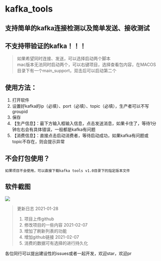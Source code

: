 # kafka_tools
## 支持简单的kafka连接检测以及简单发送、接收测试
## 不支持带验证的kafka！！！
> 如果希望同时连接、发送，可以选择启动两个脚本  
mac版本无法同时启动两个，可以右键项目，选择查看包内容，在MACOS目录下有一个main_support，双击后可以启动第二个

## 使用方法：
1. 打开软件
2. 设置好kafka的ip（必填）、port（必填）、topic（必填），生产者可以不写groupid
3. 保存
4. 【生产信息】：最下方输入框输入信息，点击发送消息，如果卡住了，等待1分钟左右会有具体错误，一般都是kafka有问题
5. 【消费信息】：直接点击启动消费者，等待启动成功，如果kafka有问题或topic不存在，则会提示异常
## 不会打包使用？  
    如果项目不会使用，可以直接下载kafka tools v1.0目录下的指定版本文件
    
## 软件截图
![](https://img-blog.csdnimg.cn/20210207143122261.png?x-oss-process=image/watermark,type_ZmFuZ3poZW5naGVpdGk,shadow_10,text_aHR0cHM6Ly9ibG9nLmNzZG4ubmV0L2hoZjc5OTk1NDc3Mg==,size_16,color_FFFFFF,t_70#pic_center)


> 更新日志
> 2021-01-28
> 1. 项目上传github
> 2. 修改项目的一些内容
> 2021-02-07
> 1. 增加了刷新列表的功能
> 2. 增加github链接
> 2021-02-07
> 1. 消费的数据可有选择的进行持久化

各位同行可以提出建设性的issues或者一起开发，欢迎star，欢迎pr
